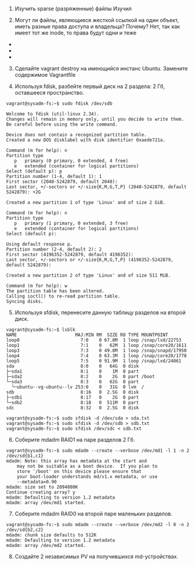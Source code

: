 1. Изучить sparse (разряженные) файлы
Изучил 

2. Могут ли файлы, являющиеся жесткой ссылкой на один объект, иметь разные права доступа и владельца? Почему?
Нет, так как имеет тот же inode, то права будут одни и теже
-
-
-

3. Сделайте vagrant destroy на имеющийся инстанс Ubuntu. Замените содержимое Vagrantfile 

4. Используя fdisk, разбейте первый диск на 2 раздела: 2 Гб, оставшееся пространство.
```
vagrant@sysadm-fs:~$ sudo fdisk /dev/sdb

Welcome to fdisk (util-linux 2.34).
Changes will remain in memory only, until you decide to write them.
Be careful before using the write command.

Device does not contain a recognized partition table.
Created a new DOS disklabel with disk identifier 0xaede721a.

Command (m for help): n
Partition type
   p   primary (0 primary, 0 extended, 4 free)
   e   extended (container for logical partitions)
Select (default p): p
Partition number (1-4, default 1): 1
First sector (2048-5242879, default 2048): 
Last sector, +/-sectors or +/-size{K,M,G,T,P} (2048-5242879, default 5242879): +2G

Created a new partition 1 of type 'Linux' and of size 2 GiB.

Command (m for help): n
Partition type
   p   primary (1 primary, 0 extended, 3 free)
   e   extended (container for logical partitions)
Select (default p): 

Using default response p.
Partition number (2-4, default 2): 2
First sector (4196352-5242879, default 4196352): 
Last sector, +/-sectors or +/-size{K,M,G,T,P} (4196352-5242879, default 5242879): 

Created a new partition 2 of type 'Linux' and of size 511 MiB.

Command (m for help): w
The partition table has been altered.
Calling ioctl() to re-read partition table.
Syncing disks.
```
5. Используя sfdisk, перенесите данную таблицу разделов на второй диск.
```
vagrant@sysadm-fs:~$ lsblk
NAME                      MAJ:MIN RM  SIZE RO TYPE MOUNTPOINT
loop0                       7:0    0 67.8M  1 loop /snap/lxd/22753
loop1                       7:1    0   62M  1 loop /snap/core20/1611
loop3                       7:3    0 49.8M  1 loop /snap/snapd/17950
loop4                       7:4    0 63.3M  1 loop /snap/core20/1778
loop5                       7:5    0 91.9M  1 loop /snap/lxd/24061
sda                         8:0    0   64G  0 disk 
├─sda1                      8:1    0    1M  0 part 
├─sda2                      8:2    0    2G  0 part /boot
└─sda3                      8:3    0   62G  0 part 
  └─ubuntu--vg-ubuntu--lv 253:0    0   31G  0 lvm  /
sdb                         8:16   0  2.5G  0 disk 
├─sdb1                      8:17   0    2G  0 part 
└─sdb2                      8:18   0  511M  0 part 
sdc                         8:32   0  2.5G  0 disk 
``` 
```
vagrant@sysadm-fs:~$ sudo sfdisk -d /dev/sda > sda.txt
vagrant@sysadm-fs:~$ sudo sfdisk -d /dev/sdb > sdb.txt
vagrant@sysadm-fs:~$ sudo sfdisk /dev/sdc < sdb.txt
```
6. Соберите mdadm RAID1 на паре разделов 2 Гб.
```
vagrant@sysadm-fs:~$ sudo mdadm --create --verbose /dev/md1 -l 1 -n 2 /dev/sd{b1,c1}
mdadm: Note: this array has metadata at the start and
    may not be suitable as a boot device.  If you plan to
    store '/boot' on this device please ensure that
    your boot-loader understands md/v1.x metadata, or use
    --metadata=0.90
mdadm: size set to 2094080K
Continue creating array? y
mdadm: Defaulting to version 1.2 metadata
mdadm: array /dev/md1 started.
```
7. Соберите mdadm RAID0 на второй паре маленьких разделов.
```
vagrant@sysadm-fs:~$ sudo mdadm --create --verbose /dev/md2 -l 0 -n 2 /dev/sd{b2,c2}
mdadm: chunk size defaults to 512K
mdadm: Defaulting to version 1.2 metadata
mdadm: array /dev/md2 started.
```
8. Создайте 2 независимых PV на получившихся md-устройствах.

